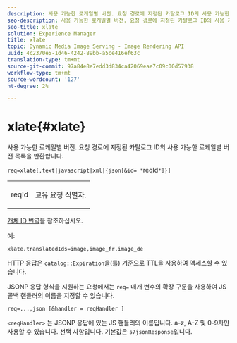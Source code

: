 ```yaml
---
description: 사용 가능한 로케일별 버전. 요청 경로에 지정된 카탈로그 ID의 사용 가능한 로케일별 버전 목록을 반환합니다.
seo-description: 사용 가능한 로케일별 버전. 요청 경로에 지정된 카탈로그 ID의 사용 가능한 로케일별 버전 목록을 반환합니다.
seo-title: xlate
solution: Experience Manager
title: xlate
topic: Dynamic Media Image Serving - Image Rendering API
uuid: 4c2370e5-1d46-4242-89bb-a5ce416ef63c
translation-type: tm+mt
source-git-commit: 97a84e8e7edd3d834ca42069eae7c09c00d57938
workflow-type: tm+mt
source-wordcount: '127'
ht-degree: 2%

---
```



# xlate{#xlate}

사용 가능한 로케일별 버전. 요청 경로에 지정된 카탈로그 ID의 사용 가능한 로케일별 버전 목록을 반환합니다.

`req=xlate[,text|javascript|xml|{json[&id= *`reqId`*]}]`

<table id="simpletable_8970A3A5A64F4DC2B184E251993390C5"> 
 <tr class="strow"> 
  <td class="stentry"> <p><span class="codeph"><span class="varname"> reqId</span></span> </p> </td> 
  <td class="stentry"> <p>고유 요청 식별자. </p></td> 
 </tr> 
</table>

[개체 ID 번역](../../../../../../is-api/http-ref/image-serving-api-ref/c-http-protocol-reference/c-syntax-and-features/r-object-id-translation.md#reference-cf3e34e6cbb346d69ded9982bfdef414)을 참조하십시오.

예:

`xlate.translatedIds=image,image_fr,image_de`

HTTP 응답은 `catalog::Expiration`을(를) 기준으로 TTL을 사용하여 액세스할 수 있습니다.

JSONP 응답 형식을 지원하는 요청에서는 `req=` 매개 변수의 확장 구문을 사용하여 JS 콜백 핸들러의 이름을 지정할 수 있습니다.

`req=...,json [&handler = reqHandler ]`

`<reqHandler>` 는 JSONP 응답에 있는 JS 핸들러의 이름입니다. a-z, A-Z 및 0-9자만 사용할 수 있습니다. 선택 사항입니다. 기본값은 `s7jsonResponse`입니다.
